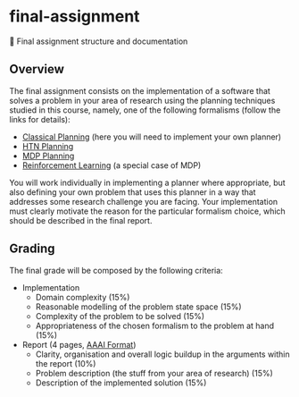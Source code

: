 # final-assignment
:checkered_flag: Final assignment structure and documentation

## Overview

The final assignment consists on the implementation of a software that solves a problem in your area of research using the planning techniques studied in this course, namely, one of the following formalisms (follow the links for details):

- [Classical Planning](classical) (here you will need to implement your own planner)
- [HTN Planning](htn)
- [MDP Planning](mdp)
- [Reinforcement Learning](rl) (a special case of MDP)

You will work individually in implementing a planner where appropriate, but also defining your own problem that uses this planner in a way that addresses some research challenge you are facing. 
Your implementation must clearly motivate the reason for the particular formalism choice, which should be described in the final report.

## Grading

The final grade will be composed by the following criteria:

- Implementation
	- Domain complexity (15%)
	- Reasonable modelling of the problem state space (15%)
	- Complexity of the problem to be solved (15%)
	- Appropriateness of the chosen formalism to the problem at hand (15%)
- Report (4 pages, [AAAI Format](http://www.aaai.org/Publications/Templates/AuthorKit.zip))
	- Clarity, organisation and overall logic buildup in the arguments within the report (10%)
	- Problem description (the stuff from your area of research) (15%)
	- Description of the implemented solution (15%)